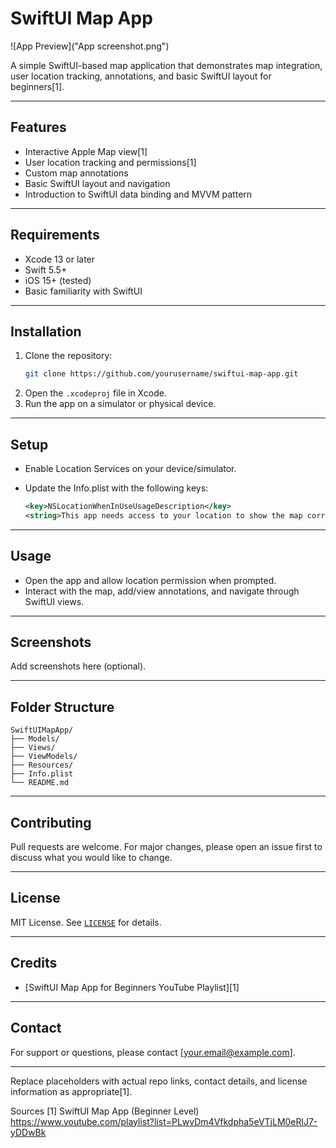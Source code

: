 # SwiftUI Map App

![App Preview]("App screenshot.png")



A simple SwiftUI-based map application that demonstrates map integration, user location tracking, annotations, and basic SwiftUI layout for beginners[1].

***

## Features

- Interactive Apple Map view[1]
- User location tracking and permissions[1]
- Custom map annotations
- Basic SwiftUI layout and navigation
- Introduction to SwiftUI data binding and MVVM pattern

***

## Requirements

- Xcode 13 or later
- Swift 5.5+
- iOS 15+ (tested)
- Basic familiarity with SwiftUI

***

## Installation

1. Clone the repository:
   ```bash
   git clone https://github.com/yourusername/swiftui-map-app.git
   ```
2. Open the `.xcodeproj` file in Xcode.
3. Run the app on a simulator or physical device.

***

## Setup

- Enable Location Services on your device/simulator.
- Update the Info.plist with the following keys:

  ```xml
  <key>NSLocationWhenInUseUsageDescription</key>
  <string>This app needs access to your location to show the map correctly.</string>
  ```

***

## Usage

- Open the app and allow location permission when prompted.
- Interact with the map, add/view annotations, and navigate through SwiftUI views.

***

## Screenshots

Add screenshots here (optional).

***

## Folder Structure

```
SwiftUIMapApp/
├── Models/
├── Views/
├── ViewModels/
├── Resources/
├── Info.plist
└── README.md
```

***

## Contributing

Pull requests are welcome. For major changes, please open an issue first to discuss what you would like to change.

***

## License

MIT License. See [`LICENSE`](LICENSE) for details.

***

## Credits

- [SwiftUI Map App for Beginners YouTube Playlist][1]

***

## Contact

For support or questions, please contact [your.email@example.com].

***

Replace placeholders with actual repo links, contact details, and license information as appropriate[1].

Sources
[1] SwiftUI Map App (Beginner Level) https://www.youtube.com/playlist?list=PLwvDm4Vfkdpha5eVTjLM0eRlJ7-yDDwBk
